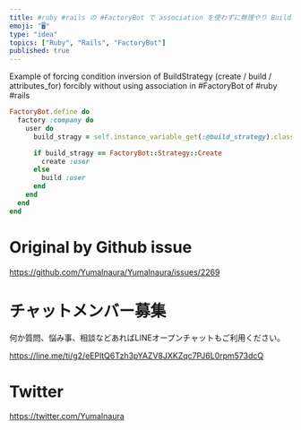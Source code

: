 ```yaml
---
title: #ruby #rails の #FactoryBot で association を使わずに無理やり BuildStrategy ( cre
emoji: "🖥"
type: "idea"
topics: ["Ruby", "Rails", "FactoryBot"]
published: true
---
```


Example of forcing condition inversion of BuildStrategy (create / build / attributes_for) forcibly without using association in #FactoryBot of #ruby #rails


```rb
FactoryBot.define do
  factory :company do
    user do
      build_stragy = self.instance_variable_get(:@build_strategy).class

      if build_stragy == FactoryBot::Strategy::Create
        create :user
      else
        build :user
      end
    end
  end
end
```


# Original by Github issue

https://github.com/YumaInaura/YumaInaura/issues/2269








<!-- Update From Qiita API -->

# チャットメンバー募集


何か質問、悩み事、相談などあればLINEオープンチャットもご利用ください。

https://line.me/ti/g2/eEPltQ6Tzh3pYAZV8JXKZqc7PJ6L0rpm573dcQ





# Twitter


https://twitter.com/YumaInaura


<!-- Update From Qiita API -->


